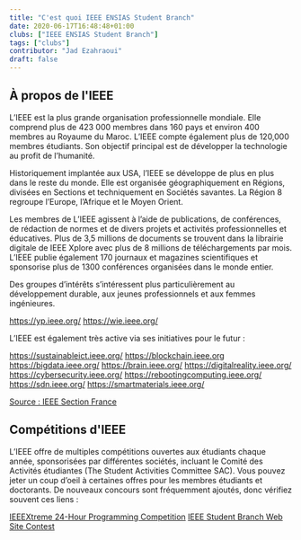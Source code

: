 ```yaml
---
title: "C'est quoi IEEE ENSIAS Student Branch"
date: 2020-06-17T16:48:48+01:00
clubs: ["IEEE ENSIAS Student Branch"]
tags: ["clubs"]
contributor: "Jad Ezahraoui"
draft: false
---
```


## À propos de l'IEEE

L’IEEE est la plus grande organisation professionnelle mondiale. Elle comprend plus de 423 000 membres dans 160 pays et environ 400 membres au Royaume du Maroc.  L’IEEE compte également plus de 120,000 membres étudiants. Son objectif principal est de développer la technologie au profit de l’humanité. 

Historiquement implantée aux USA, l’IEEE se développe de plus en plus dans le reste du monde. Elle est organisée géographiquement en Régions, divisées en Sections et techniquement en Sociétés savantes. La Région 8 regroupe l’Europe, l’Afrique et le Moyen Orient.

Les membres de L’IEEE agissent à l’aide de publications, de conférences, de rédaction de normes et de divers projets et activités professionnelles et éducatives. Plus de 3,5 millions de documents se trouvent dans la librairie digitale de IEEE Xplore avec plus de 8 millions de téléchargements par mois. L’IEEE publie également 170 journaux et magazines scientifiques et sponsorise plus de 1300 conférences organisées dans le monde entier.

Des groupes d’intérêts s’intéressent plus particulièrement au développement durable, aux jeunes professionnels et aux femmes ingénieures.

https://yp.ieee.org/
https://wie.ieee.org/

 L’IEEE est également très active via ses initiatives pour le futur :

https://sustainableict.ieee.org/
https://blockchain.ieee.org
https://bigdata.ieee.org/
https://brain.ieee.org/
https://digitalreality.ieee.org/
https://cybersecurity.ieee.org/
https://rebootingcomputing.ieee.org/
https://sdn.ieee.org/
https://smartmaterials.ieee.org/

[Source : IEEE Section France](https://ieeefrance.org/a-propos-de-ieee/)


## Compétitions d'IEEE

L’IEEE offre de multiples compétitions ouvertes aux étudiants chaque année, sponsorisées par différentes sociétés, incluant le Comité des Activités étudiantes (The Student Activities Committee SAC). Vous pouvez jeter un coup d’oeil à certaines offres pour les membres étudiants et doctorants. De nouveaux concours sont fréquemment ajoutés, donc vérifiez souvent ces liens :


[IEEEXtreme 24-Hour Programming Competition](https://ieeextreme.org)
[IEEE Student Branch Web Site Contest](https://students.ieee.org)